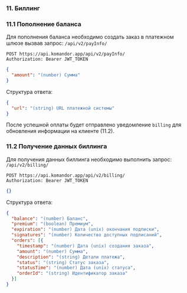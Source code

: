 ### 11. Биллинг

### 11.1 Пополнение баланса

Для пополнения баланса необходимо создать заказ в платежном шлюзе вызвав запрос: `/api/v2/payInfo/`

```http request
POST https://api.komandor.app/api/v2/payInfo/
Authorization: Bearer JWT_TOKEN
```
```json
{
  "amount": "(number) Сумма"
}
```
Структура ответа:
```json
{
  "url": "(string) URL платежной системы"
}
```

После успешной оплаты будет отправлено уведомление `billing` для обновления информации на клиенте (11.2).

### 11.2 Получение данных биллинга

Для получения данных биллинга необходимо выполнить запрос: `/api/v2/billing/`

```http request
POST https://api.komandor.app/api/v2/billing/
Authorization: Bearer JWT_TOKEN
```
```json
{}
```
Структура ответа:
```json
{
  "balance": "(number) Баланс",
  "premium": "(boolean) Премиум",
  "expiration": "(number) Дата (unix) окончания подписки",
  "signatures": "(number) Количество доступных подписаний",
  "orders": [{
    "timestamp": "(number) Дата (unix) создания заказа",
    "amount": "(number) Сумма",
    "description": "(string) Детали платежа",
    "status": "(string) Статус заказа",
    "statusTime": "(number) Дата (unix) статуса",
    "orderId": "(string) Идентификатор заказа"
  }]
}
```
